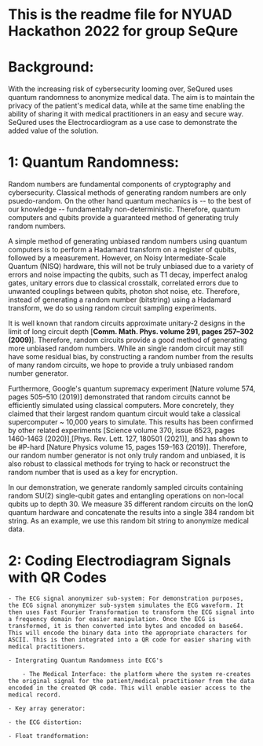 # This is the readme file for NYUAD Hackathon 2022 for group SeQure 


# Background:

With the increasing risk of cybersecurity looming over, SeQured uses quantum randomness to anonymize medical data. The aim is to maintain the privacy of the patient's medical data, while at the same time enabling the ability of sharing it with medical practitioners in an easy and secure way. SeQured uses the Electrocardiogram as a use case to demonstrate the added value of the solution.


# 1: Quantum Randomness:

Random numbers are fundamental components of cryptography and cybersecurity. Classical methods of generating random numbers are only psuedo-random. On the other hand quantum mechanics is -- to the best of our knowledge -- fundamentally non-deterministic. Therefore, quantum computers and qubits provide a guaranteed method of generating truly random numbers.

A simple method of generating unbiased random numbers using quantum computers is to perform a Hadamard transform on a register of qubits, followed by a measurement. However, on Noisy Intermediate-Scale Quantum (NISQ) hardware, this will not be truly unbiased due to a variety of errors and noise impacting the qubits, such as T1 decay, imperfect analog gates, unitary errors due to classical crosstalk, correlated errors due to unwanted couplings between qubits, photon shot noise, etc. Therefore, instead of generating a random number (bitstring) using a Hadamard transform, we do so using random circuit sampling experiments.

It is well known that random circuits approximate unitary-2 designs in the limit of long circuit depth [**Comm. Math. Phys. volume 291, pages 257–302 (2009)**]. Therefore, random circuits provide a good method of generating more unbiased random numbers. While an single random circuit may still have some residual bias, by constructing a random number from the results of many random circuits, we hope to provide a truly unbiased random number generator.

Furthermore, Google's quantum supremacy experiment [Nature volume 574, pages 505–510 (2019)] demonstrated that random circuits cannot be efficiently simulated using classical computers. More concretely, they claimed that their largest random quantum circuit would take a classical supercomputer ~ 10,000 years to simulate. This results has been confirmed by other related experiments [Science volume 370, issue 6523, pages 1460-1463 (2020)],[Phys. Rev. Lett. 127, 180501 (2021)], and has shown to be #P-hard [Nature Physics volume 15, pages 159–163 (2019)]. Therefore, our random number generator is not only truly random and unbiased, it is also robust to classical methods for trying to hack or reconstruct the random number that is used as a key for encryption.

In our demonstration, we generate randomly sampled circuits containing random SU(2) single-qubit gates and entangling operations on non-local qubits up to depth 30. We measure 35 different random circuits on the IonQ quantum hardware and concatenate the results into a single 384 random bit string. As an example, we use this random bit string to anonymize medical data.


# 2: Coding Electrodiagram Signals with QR Codes

	- The ECG signal anonymizer sub-system: For demonstration purposes, the ECG signal anonymizer sub-system simulates the ECG waveform. It then uses Fast Fourier Transformation to transform the ECG signal into a frequency domain for easier manipulation. Once the ECG is transformed, it is then converted into bytes and encoded on base64. This will encode the binary data into the appropriate characters for ASCII. This is then integrated into a QR code for easier sharing with medical practitioners.

	- Intergrating Quantum Randomness into ECG's

		- The Medical Interface: the platform where the system re-creates the original signal for the patient/medical practitioner from the data encoded in the created QR code. This will enable easier access to the medical record.

	- Key array generator:

	- the ECG distortion:

	- Float trandformation:
